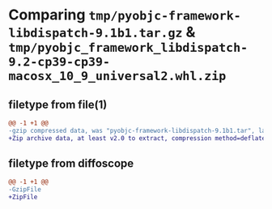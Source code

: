 # Comparing `tmp/pyobjc-framework-libdispatch-9.1b1.tar.gz` & `tmp/pyobjc_framework_libdispatch-9.2-cp39-cp39-macosx_10_9_universal2.whl.zip`

## filetype from file(1)

```diff
@@ -1 +1 @@
-gzip compressed data, was "pyobjc-framework-libdispatch-9.1b1.tar", last modified: Sun Mar 26 11:44:37 2023, max compression
+Zip archive data, at least v2.0 to extract, compression method=deflate
```

## filetype from diffoscope

```diff
@@ -1 +1 @@
-GzipFile
+ZipFile
```


